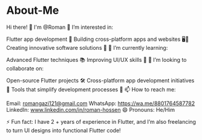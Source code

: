 # About-Me

Hi there! 👋 I'm @Roman
👀 I’m interested in:

Flutter app development 🚀
Building cross-platform apps and websites 🖥️📱
Creating innovative software solutions 🎯
🌱 I’m currently learning:

Advanced Flutter techniques 📚
Improving UI/UX skills 🎨
💞️ I’m looking to collaborate on:

Open-source Flutter projects 🛠️
Cross-platform app development initiatives 🤝
Tools that simplify development processes 🌟
📫 How to reach me:

Email: romangazi121@gmail.com
WhatsApp: https://wa.me/8801764587782
LinkedIn: www.linkedin.com/in/roman-hossen
😄 Pronouns:
He/Him

⚡ Fun fact: I have 2 + years of experience in Flutter, and I’m also freelancing to turn UI designs into functional Flutter code!
